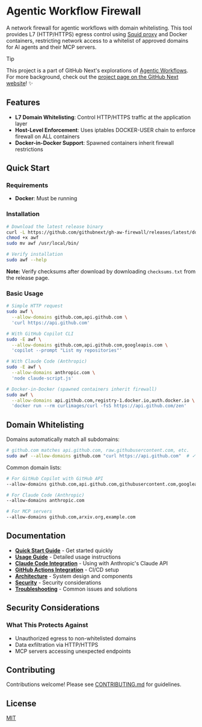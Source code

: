 # Agentic Workflow Firewall

A network firewall for agentic workflows with domain whitelisting. This tool provides L7 (HTTP/HTTPS) egress control using [Squid proxy](https://www.squid-cache.org/) and Docker containers, restricting network access to a whitelist of approved domains for AI agents and their MCP servers.

> [!TIP]
> This project is a part of GitHub Next's explorations of [Agentic Workflows](https://github.com/githubnext/gh-aw). For more background, check out the [project page on the GitHub Next website](https://githubnext.com/projects/agentic-workflows/)! ✨

## Features

- **L7 Domain Whitelisting**: Control HTTP/HTTPS traffic at the application layer
- **Host-Level Enforcement**: Uses iptables DOCKER-USER chain to enforce firewall on ALL containers
- **Docker-in-Docker Support**: Spawned containers inherit firewall restrictions

## Quick Start

### Requirements

- **Docker**: Must be running

### Installation

```bash
# Download the latest release binary
curl -L https://github.com/githubnext/gh-aw-firewall/releases/latest/download/awf-linux-x64 -o awf
chmod +x awf
sudo mv awf /usr/local/bin/

# Verify installation
sudo awf --help
```

**Note:** Verify checksums after download by downloading `checksums.txt` from the release page.

### Basic Usage

```bash
# Simple HTTP request
sudo awf \
  --allow-domains github.com,api.github.com \
  'curl https://api.github.com'

# With GitHub Copilot CLI
sudo -E awf \
  --allow-domains github.com,api.github.com,googleapis.com \
  'copilot --prompt "List my repositories"'

# With Claude Code (Anthropic)
sudo -E awf \
  --allow-domains anthropic.com \
  'node claude-script.js'

# Docker-in-Docker (spawned containers inherit firewall)
sudo awf \
  --allow-domains api.github.com,registry-1.docker.io,auth.docker.io \
  'docker run --rm curlimages/curl -fsS https://api.github.com/zen'
```

## Domain Whitelisting

Domains automatically match all subdomains:

```bash
# github.com matches api.github.com, raw.githubusercontent.com, etc.
sudo awf --allow-domains github.com "curl https://api.github.com"  # ✓ works
```

Common domain lists:

```bash
# For GitHub Copilot with GitHub API
--allow-domains github.com,api.github.com,githubusercontent.com,googleapis.com

# For Claude Code (Anthropic)
--allow-domains anthropic.com

# For MCP servers
--allow-domains github.com,arxiv.org,example.com
```

## Documentation

- **[Quick Start Guide](docs/quickstart.md)** - Get started quickly
- **[Usage Guide](docs/usage.md)** - Detailed usage instructions
- **[Claude Code Integration](docs/claude_code.md)** - Using with Anthropic's Claude API
- **[GitHub Actions Integration](docs/github_actions.md)** - CI/CD setup
- **[Architecture](docs/architecture.md)** - System design and components
- **[Security](docs/security.md)** - Security considerations
- **[Troubleshooting](docs/troubleshooting.md)** - Common issues and solutions


## Security Considerations

### What This Protects Against
- Unauthorized egress to non-whitelisted domains
- Data exfiltration via HTTP/HTTPS
- MCP servers accessing unexpected endpoints

## Contributing

Contributions welcome! Please see [CONTRIBUTING.md](CONTRIBUTING.md) for guidelines.

## License

[MIT](LICENSE)
